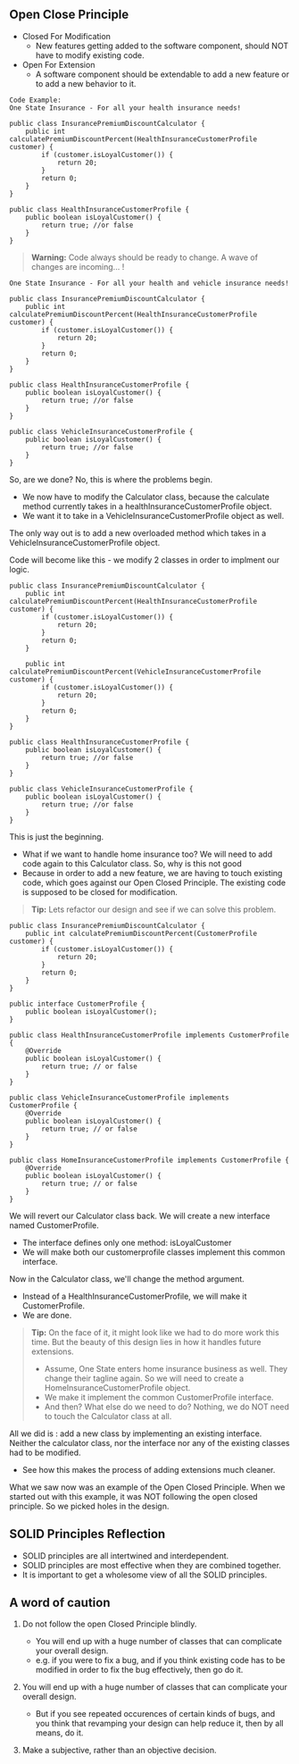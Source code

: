 
## Open Close Principle 
- Closed For Modification 
    - New features getting added to the software component, should NOT have to modify existing code.
- Open For Extension 
    - A software component should be extendable to add a new feature or to add a new behavior to it.


```
Code Example:
One State Insurance - For all your health insurance needs!

public class InsurancePremiumDiscountCalculator {
    public int calculatePremiumDiscountPercent(HealthInsuranceCustomerProfile customer) {
        if (customer.isLoyalCustomer()) {
            return 20;
        }
        return 0;
    }
}

public class HealthInsuranceCustomerProfile {
    public boolean isLoyalCustomer() {
        return true; //or false
    }
}

```
> **Warning:**
> Code always should be ready to change. A wave of changes are incoming... !

```
One State Insurance - For all your health and vehicle insurance needs!

public class InsurancePremiumDiscountCalculator {
    public int calculatePremiumDiscountPercent(HealthInsuranceCustomerProfile customer) {
        if (customer.isLoyalCustomer()) {
            return 20;
        }
        return 0;
    }
}

public class HealthInsuranceCustomerProfile {
    public boolean isLoyalCustomer() {
        return true; //or false
    }
}

public class VehicleInsuranceCustomerProfile {
    public boolean isLoyalCustomer() {
        return true; //or false
    }
}

```
So, are we done? No, this is where the problems begin.
- We now have to modify the Calculator class, because the calculate method currently takes in a healthInsuranceCustomerProfile object.
- We want it to take in a VehicleInsuranceCustomerProfile object as well. 

The only way out is to add a new overloaded method which takes in a VehicleInsuranceCustomerProfile object. 

Code will become like this - we modify 2 classes in order to implment our logic.

```
public class InsurancePremiumDiscountCalculator {
    public int calculatePremiumDiscountPercent(HealthInsuranceCustomerProfile customer) {
        if (customer.isLoyalCustomer()) {
            return 20;
        }
        return 0;
    }

    public int calculatePremiumDiscountPercent(VehicleInsuranceCustomerProfile customer) {
        if (customer.isLoyalCustomer()) {
            return 20;
        }
        return 0;
    }
}

public class HealthInsuranceCustomerProfile {
    public boolean isLoyalCustomer() {
        return true; //or false
    }
}

public class VehicleInsuranceCustomerProfile {
    public boolean isLoyalCustomer() {
        return true; //or false
    }
}
```

This is just the beginning. 
- What if we want to handle home insurance too? 
We will need to add code again to this Calculator class. So, why is this not good
- Because in order to add a new feature, we are having to touch existing code,
which goes against our Open Closed Principle. The existing code is supposed to be closed for modification.


> **Tip:**
> Lets refactor our design and see if we can solve this problem.

```
public class InsurancePremiumDiscountCalculator {
    public int calculatePremiumDiscountPercent(CustomerProfile customer) {
        if (customer.isLoyalCustomer()) {
            return 20;
        }
        return 0;
    }
}

public interface CustomerProfile {
    public boolean isLoyalCustomer();
}

public class HealthInsuranceCustomerProfile implements CustomerProfile {
    @Override
    public boolean isLoyalCustomer() {
        return true; // or false
    }
}

public class VehicleInsuranceCustomerProfile implements CustomerProfile {
    @Override
    public boolean isLoyalCustomer() {
        return true; // or false
    }
}

public class HomeInsuranceCustomerProfile implements CustomerProfile {
    @Override
    public boolean isLoyalCustomer() {
        return true; // or false
    }
}

```


We will revert our Calculator class back. 
We will create a new interface named CustomerProfile.
- The interface defines only one method: isLoyalCustomer
- We will make both our customerprofile classes implement this common interface.

Now in the Calculator class, we'll change the method argument.
- Instead of a HealthInsuranceCustomerProfile, we will make it CustomerProfile.
- We are done.

> **Tip:**
> On the face of it, it might look like we had to do more work this time. 
> But the beauty of this design lies in how it handles future extensions. 
> - Assume, One State enters home insurance business as well. They change their tagline again. So we will need to create a HomeInsuranceCustomerProfile object.
> - We make it implement the common CustomerProfile interface.
> - And then? What else do we need to do? Nothing, we do NOT need to touch the Calculator class at all.


All we did is : add a new class by implementing an existing interface.
Neither the calculator class, nor the interface nor any of the existing classes had to be modified.
- See how this makes the process of adding extensions much cleaner.

What we saw now was an example of the Open Closed Principle. When we started out with this example, it was NOT following the open closed principle. So we picked holes in the design.



## SOLID Principles Reflection

- SOLID principles are all intertwined and interdependent.
- SOLID principles are most effective when they are combined together.
- It is important to get a wholesome view of all the SOLID principles.



## A word of caution

1. Do not follow the open Closed Principle blindly.
   - You will end up with a huge number of classes that can complicate your overall design.
   - e.g. if you were to fix a bug, and if you think existing code has to be modified in order to fix the bug effectively, then go do it.
    
2. You will end up with a huge number of classes that can complicate your overall design.
   - But if you see repeated occurences of certain kinds of bugs, and you think that revamping your design can help reduce it, then by all means, do it.

3. Make a subjective, rather than an objective decision.
